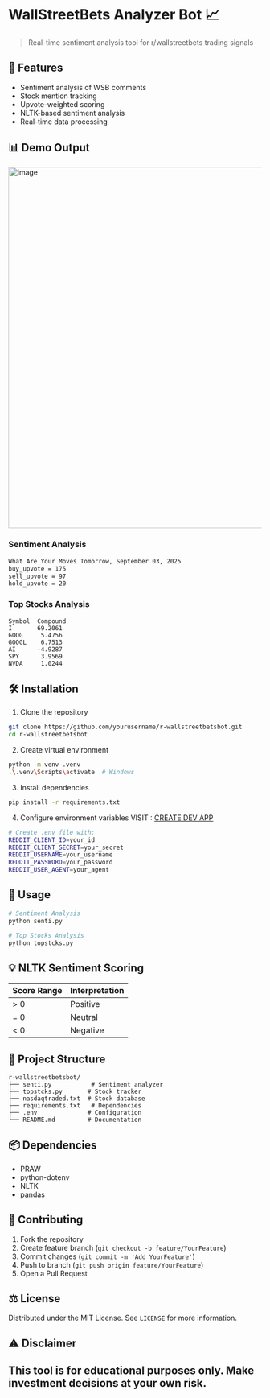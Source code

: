 # WallStreetBets Analyzer Bot 📈

> Real-time sentiment analysis tool for r/wallstreetbets trading signals

## 🚀 Features

* Sentiment analysis of WSB comments
* Stock mention tracking
* Upvote-weighted scoring
* NLTK-based sentiment analysis
* Real-time data processing

## 📊 Demo Output
<img width="1627" height="718" alt="image" src="https://github.com/user-attachments/assets/6d7ec1fa-7f8d-47e5-964d-875465609626" />

### Sentiment Analysis
```bash
What Are Your Moves Tomorrow, September 03, 2025
buy_upvote = 175
sell_upvote = 97
hold_upvote = 20
```

### Top Stocks Analysis
```
Symbol  Compound
I       69.2061
GOOG     5.4756
GOOGL    6.7513
AI      -4.9287
SPY      3.9569
NVDA     1.0244
```

## 🛠️ Installation

1. Clone the repository
```bash
git clone https://github.com/yourusername/r-wallstreetbetsbot.git
cd r-wallstreetbetsbot
```

2. Create virtual environment
```bash
python -m venv .venv
.\.venv\Scripts\activate  # Windows
```

3. Install dependencies
```bash
pip install -r requirements.txt
```

4. Configure environment variables
   VISIT : [CREATE DEV APP](https://www.reddit.com/prefs/apps)
```bash
# Create .env file with:
REDDIT_CLIENT_ID=your_id
REDDIT_CLIENT_SECRET=your_secret
REDDIT_USERNAME=your_username
REDDIT_PASSWORD=your_password
REDDIT_USER_AGENT=your_agent
```

## 📖 Usage

```bash
# Sentiment Analysis
python senti.py

# Top Stocks Analysis 
python topstcks.py
```

## 💡 NLTK Sentiment Scoring

| Score Range | Interpretation |
|------------|----------------|
| > 0        | Positive      |
| = 0        | Neutral       |
| < 0        | Negative      |

## 📁 Project Structure

```
r-wallstreetbetsbot/
├── senti.py           # Sentiment analyzer
├── topstcks.py       # Stock tracker
├── nasdaqtraded.txt  # Stock database
├── requirements.txt   # Dependencies
├── .env              # Configuration
└── README.md         # Documentation
```

## 📦 Dependencies

* PRAW
* python-dotenv
* NLTK
* pandas

## 🤝 Contributing

1. Fork the repository
2. Create feature branch (`git checkout -b feature/YourFeature`)
3. Commit changes (`git commit -m 'Add YourFeature'`)
4. Push to branch (`git push origin feature/YourFeature`)
5. Open a Pull Request

## ⚖️ License

Distributed under the MIT License. See `LICENSE` for more information.

## ⚠️ Disclaimer

This tool is for educational purposes only. Make investment decisions at your own risk.
---
